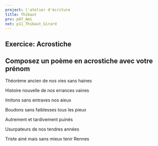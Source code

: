 ```yaml
---
project: l'atelier d'écriture
title: Thibaut
prv: p07_Ami
nxt: p11_Thibaut_Girard
---
```

## Exercice: Acrostiche
Composez un poème en acrostiche avec votre prénom
---
Théorème ancien de nos vies sans haines

Histoire nouvelle de nos errances vaines

Imitons sans entraves nos aieux

Boudons sans faiblesses tous les pieux

Autrement et tardivement puinés

Usurpateurs de nos tendres années

Triste ainé mais sans mieux tenir Rennes